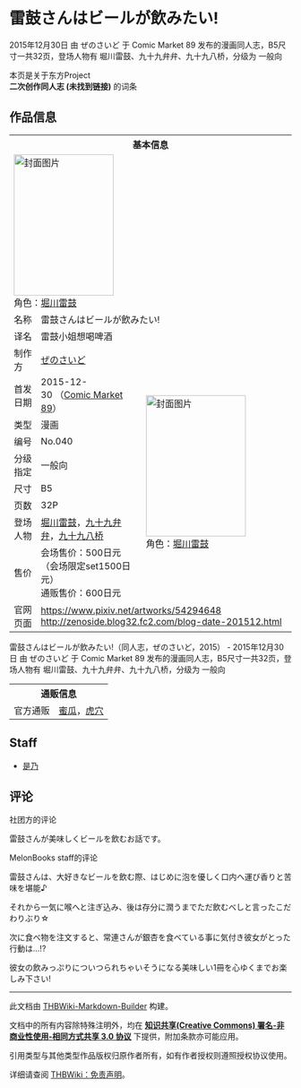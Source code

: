 # 雷鼓さんはビールが飲みたい!

<!-- source html: G:\repos\THBWiki-Markdown-Builder\THBWikiMarkdown\Temp\main\7\73\ns0%3A%E9%9B%B7%E9%BC%93%E3%81%95%E3%82%93%E3%81%AF%E3%83%93%E3%83%BC%E3%83%AB%E3%81%8C%E9%A3%B2%E3%81%BF%E3%81%9F%E3%81%84%21.html -->

2015年12月30日 由 ぜのさいど 于 Comic Market 89 发布的漫画同人志，B5尺寸一共32页，登场人物有 堀川雷鼓、九十九弁弁、九十九八桥，分级为 一般向

本页是关于东方Project  
 **二次创作同人志 (未找到链接)** 的词条
## 作品信息

<table><tbody><tr><th colspan="3">基本信息</th></tr><tr><td class="cover-artwork-mobile" colspan="2"><a href="./文件-雷鼓さんはビールが飲みたい!封面.jpg.md" class="image" title="封面图片"><img alt="封面图片" src="https://upload.thwiki.cc/thumb/4/4c/%E9%9B%B7%E9%BC%93%E3%81%95%E3%82%93%E3%81%AF%E3%83%93%E3%83%BC%E3%83%AB%E3%81%8C%E9%A3%B2%E3%81%BF%E3%81%9F%E3%81%84%21%E5%B0%81%E9%9D%A2.jpg/178px-%E9%9B%B7%E9%BC%93%E3%81%95%E3%82%93%E3%81%AF%E3%83%93%E3%83%BC%E3%83%AB%E3%81%8C%E9%A3%B2%E3%81%BF%E3%81%9F%E3%81%84%21%E5%B0%81%E9%9D%A2.jpg" decoding="async" loading="lazy" width="178" height="252" srcset="https://upload.thwiki.cc/thumb/4/4c/%E9%9B%B7%E9%BC%93%E3%81%95%E3%82%93%E3%81%AF%E3%83%93%E3%83%BC%E3%83%AB%E3%81%8C%E9%A3%B2%E3%81%BF%E3%81%9F%E3%81%84%21%E5%B0%81%E9%9D%A2.jpg/268px-%E9%9B%B7%E9%BC%93%E3%81%95%E3%82%93%E3%81%AF%E3%83%93%E3%83%BC%E3%83%AB%E3%81%8C%E9%A3%B2%E3%81%BF%E3%81%9F%E3%81%84%21%E5%B0%81%E9%9D%A2.jpg 1.5x, https://upload.thwiki.cc/thumb/4/4c/%E9%9B%B7%E9%BC%93%E3%81%95%E3%82%93%E3%81%AF%E3%83%93%E3%83%BC%E3%83%AB%E3%81%8C%E9%A3%B2%E3%81%BF%E3%81%9F%E3%81%84%21%E5%B0%81%E9%9D%A2.jpg/357px-%E9%9B%B7%E9%BC%93%E3%81%95%E3%82%93%E3%81%AF%E3%83%93%E3%83%BC%E3%83%AB%E3%81%8C%E9%A3%B2%E3%81%BF%E3%81%9F%E3%81%84%21%E5%B0%81%E9%9D%A2.jpg 2x" data-file-width="850" data-file-height="1200"></a><div class="cover-char">角色：<a href="./堀川雷鼓.md" title="堀川雷鼓">堀川雷鼓</a></div></td>
</tr><tr><td class="label">名称</td><td colspan="2"> 雷鼓さんはビールが飲みたい! </td></tr><tr><td class="label">译名</td><td colspan="2"> 雷鼓小姐想喝啤酒 </td></tr><tr><td class="label">制作方</td><td><a href="./ぜのさいど.md" title="ぜのさいど">ぜのさいど</a></td><td class="cover-artwork" rowspan="9" style="min-width:252px;"><a href="./文件-雷鼓さんはビールが飲みたい!封面.jpg.md" class="image" title="封面图片"><img alt="封面图片" src="https://upload.thwiki.cc/thumb/4/4c/%E9%9B%B7%E9%BC%93%E3%81%95%E3%82%93%E3%81%AF%E3%83%93%E3%83%BC%E3%83%AB%E3%81%8C%E9%A3%B2%E3%81%BF%E3%81%9F%E3%81%84%21%E5%B0%81%E9%9D%A2.jpg/178px-%E9%9B%B7%E9%BC%93%E3%81%95%E3%82%93%E3%81%AF%E3%83%93%E3%83%BC%E3%83%AB%E3%81%8C%E9%A3%B2%E3%81%BF%E3%81%9F%E3%81%84%21%E5%B0%81%E9%9D%A2.jpg" decoding="async" loading="lazy" width="178" height="252" srcset="https://upload.thwiki.cc/thumb/4/4c/%E9%9B%B7%E9%BC%93%E3%81%95%E3%82%93%E3%81%AF%E3%83%93%E3%83%BC%E3%83%AB%E3%81%8C%E9%A3%B2%E3%81%BF%E3%81%9F%E3%81%84%21%E5%B0%81%E9%9D%A2.jpg/268px-%E9%9B%B7%E9%BC%93%E3%81%95%E3%82%93%E3%81%AF%E3%83%93%E3%83%BC%E3%83%AB%E3%81%8C%E9%A3%B2%E3%81%BF%E3%81%9F%E3%81%84%21%E5%B0%81%E9%9D%A2.jpg 1.5x, https://upload.thwiki.cc/thumb/4/4c/%E9%9B%B7%E9%BC%93%E3%81%95%E3%82%93%E3%81%AF%E3%83%93%E3%83%BC%E3%83%AB%E3%81%8C%E9%A3%B2%E3%81%BF%E3%81%9F%E3%81%84%21%E5%B0%81%E9%9D%A2.jpg/357px-%E9%9B%B7%E9%BC%93%E3%81%95%E3%82%93%E3%81%AF%E3%83%93%E3%83%BC%E3%83%AB%E3%81%8C%E9%A3%B2%E3%81%BF%E3%81%9F%E3%81%84%21%E5%B0%81%E9%9D%A2.jpg 2x" data-file-width="850" data-file-height="1200"></a><div class="cover-char">角色：<a href="./堀川雷鼓.md" title="堀川雷鼓">堀川雷鼓</a></div></td>
</tr><tr><td class="label">首发日期</td><td>2015-12-30&#160;（<a href="/展会作品列表?e=Comic+Market%2389">Comic Market 89</a>）</td></tr><tr><td class="label">类型</td><td>漫画</td></tr><tr><td class="label">编号</td><td>No.040</td></tr><tr><td class="label">分级指定</td><td>一般向</td></tr><tr><td class="label">尺寸</td><td>B5</td></tr><tr><td class="label">页数</td><td>32P</td></tr><tr><td class="label">登场人物</td><td><a href="./堀川雷鼓.md" title="堀川雷鼓">堀川雷鼓</a>，<a href="./九十九弁弁.md" title="九十九弁弁">九十九弁弁</a>，<a href="./九十九八桥.md" title="九十九八桥">九十九八桥</a></td></tr><tr><td class="label">售价</td><td>会场售价：500日元（会场限定set1500日元）<br>通贩售价：600日元</td></tr>
<tr><td class="label">官网页面</td><td colspan="2"><a rel="nofollow" class="external free" href="https://www.pixiv.net/artworks/54294648">https://www.pixiv.net/artworks/54294648</a><br><a rel="nofollow" class="external free" href="http://zenoside.blog32.fc2.com/blog-date-201512.html">http://zenoside.blog32.fc2.com/blog-date-201512.html</a></td></tr></tbody></table>

雷鼓さんはビールが飲みたい!（同人志，ぜのさいど，2015） - 2015年12月30日 由 ぜのさいど 于 Comic Market 89 发布的漫画同人志，B5尺寸一共32页，登场人物有 堀川雷鼓、九十九弁弁、九十九八桥，分级为 一般向

<table><tbody><tr><th colspan="3">通贩信息</th></tr><tr><td class="label">官方通贩</td><td colspan="2"><a rel="nofollow" class="external text" href="https://www.melonbooks.co.jp/detail/detail.php?product_id=149161">蜜瓜</a>，<a rel="nofollow" class="external text" href="https://ec.toranoana.jp/tora_r/ec/item/040030374724">虎穴</a></td></tr></tbody></table>


## Staff
- [是乃](./是乃.md)

## 评论
社团方的评论

  
雷鼓さんが美味しくビールを飲むお話です。
  

MelonBooks staff的评论

  
雷鼓さんは、大好きなビールを飲む際、はじめに泡を優しく口内へ運び香りと苦味を堪能♪  

それから一気に喉へと注ぎ込み、後は存分に潤うまでただ飲むべしと言ったこだわりぶり☆  

次に食べ物を注文すると、常連さんが銀杏を食べている事に気付き彼女がとった行動は…!?  

彼女の飲みっぷりについつられちゃいそうになる美味しい1冊を心ゆくまでお楽しみ下さい!
  





---

此文档由 [THBWiki-Markdown-Builder](https://github.com/Delsin-Yu/THBWiki-Markdown-Builder) 构建。

文档中的所有内容除特殊注明外，均在 [**知识共享(Creative Commons) 署名-非商业性使用-相同方式共享 3.0 协议**](https://creativecommons.org/licenses/by-sa/3.0/deed.zh-hans) 下提供，附加条款亦可能应用。

引用类型与其他类型作品版权归原作者所有，如有作者授权则遵照授权协议使用。

详细请查阅 [THBWiki：免责声明](https://thbwiki.cc/THBWiki:%E5%85%8D%E8%B4%A3%E5%A3%B0%E6%98%8E)。

